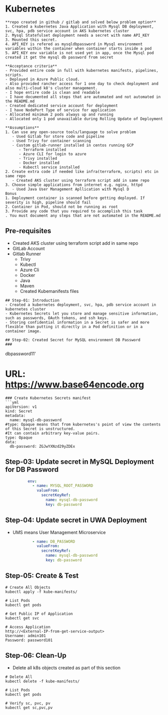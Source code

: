 # Kubernetes
```
**repo created in github / gitlab and solved below problem option**
1. Created a kubernetes Java Application with Mysql DB deployment, svc, hpa, pdb service account in AKS kubernetes cluster
2. Mysql Statefulset deployment needs a secret with name API_KEY
3. Mounted this secret.
4. API_KEY is refered as mysqldbpassword in Mysql environment variables within the container when container starts inside a pod
5. API_KEY env variable is not used yet in app, once the Mysql pod created it get the mysql db password from secret

**Acceptance criteria**
- Provided entire code in full with kubernetes manifests, pipelines, scripts.
- Deployed in Azure Public cloud.
- Also provided rancher access for 1 one day to check deployment and also multi-cloud k8's cluster management.
- I hope entire code is clean and readable
- I have documented all steps that are automated and not automated in the README.md
- Created dedicated service account for deployment
- I have NodePort Type of service for application
- Allocated minimum 2 pods always up and running
- Allocated only 1 pod unavailable during Rolling Update of Deployment

**Assumptions**
1. Can use any open-source tools/language to solve problem
   - Used Gitlab for store code and pipeline
   - Used Trivy for container scanning
   - Custom gitlab-runner installed in centos running GCP
      - Terraform installed
      - Azure CLI for login to azure
      - Trivy installed
      - Docker installed
      - Kubectl service installed 
2. Create extra code if needed like infra(terraform, scripts) etc in same repo
   - Created AKS cluster using terraform script add in same repo
3. Choose simple applications from internet e.g. nginx, httpd
   - Used Java User Management Apllication with Mysql D
Bonus
1. Deployment container is scanned before getting deployed. If severity is high, pipeline should fail
2. Container in Pod, should not be running as root
3. Provide any code that you required to accomplish this task
. You must document any steps that are not automated in the README.md
```
## Pre-requisites
- Created AKS cluster using terraform script add in same repo
- GitLab Account
- Gitlab Runner
  - Trivy
  - Kubectl
  - Azure Cli
  - Docker
  - Java
  - Maven
  - Created Kubemanifests files

```
## Step-01: Introduction
- Created a kubernetes deployment, svc, hpa, pdb service account in kubernetes cluster
- Kubernetes Secrets let you store and manage sensitive information, such as passwords, OAuth tokens, and ssh keys. 
- Storing confidential information in a Secret is safer and more flexible than putting it directly in a Pod definition or in a container image. 

## Step-02: Created Secret for MySQL environment DB Password 
### 
```
dbpassword11'

# URL: https://www.base64encode.org
```
### Create Kubernetes Secrets manifest
```yml
apiVersion: v1
kind: Secret
metadata:
  name: mysql-db-password
#type: Opaque means that from kubernetes's point of view the contents of this Secret is unstructured.
#It can contain arbitrary key-value pairs. 
type: Opaque
data:
  db-password: ZGJwYXNzd29yZDEx
```
## Step-03: Update secret in MySQL Deployment for DB Password
```yml
          env:
            - name: MYSQL_ROOT_PASSWORD
              valueFrom:
                secretKeyRef:
                  name: mysql-db-password
                  key: db-password
```

## Step-04: Update secret in UWA Deployment
- UMS means User Management Microservice
```yml
            - name: DB_PASSWORD
              valueFrom:
                secretKeyRef:
                  name: mysql-db-password
                  key: db-password
```

## Step-05: Create & Test
```
# Create All Objects
kubectl apply -f kube-manifests/

# List Pods
kubectl get pods

# Get Public IP of Application
kubectl get svc

# Access Application
http://<External-IP-from-get-service-output>
Username: admin101
Password: password101
```

## Step-06: Clean-Up
- Delete all k8s objects created as part of this section
```
# Delete All
kubectl delete -f kube-manifests/

# List Pods
kubectl get pods

# Verify sc, pvc, pv
kubectl get sc,pvc,pv
```
